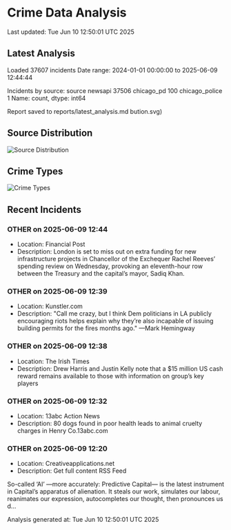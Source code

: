 # Crime Data Analysis
Last updated: Tue Jun 10 12:50:01 UTC 2025

## Latest Analysis

Loaded 37607 incidents
Date range: 2024-01-01 00:00:00 to 2025-06-09 12:44:44

Incidents by source:
source
newsapi           37506
chicago_pd          100
chicago_police        1
Name: count, dtype: int64

Report saved to reports/latest_analysis.md
bution.svg)

## Source Distribution
![Source Distribution](images/source_distribution.svg)

## Crime Types
![Crime Types](images/crime_types.svg)

## Recent Incidents

### OTHER on 2025-06-09 12:44
- Location: Financial Post
- Description: London is set to miss out on extra funding for new infrastructure projects in Chancellor of the Exchequer Rachel Reeves’ spending review on Wednesday, provoking an eleventh-hour row between the Treasury and the capital’s mayor, Sadiq Khan.


### OTHER on 2025-06-09 12:39
- Location: Kunstler.com
- Description: "Call me crazy, but I think Dem politicians in LA publicly encouraging riots helps explain why they’re also incapable of issuing building permits for the fires months ago." —Mark Hemingway


### OTHER on 2025-06-09 12:38
- Location: The Irish Times
- Description: Drew Harris and Justin Kelly note that a $15 million US cash reward remains available to those with information on group’s key players


### OTHER on 2025-06-09 12:32
- Location: 13abc Action News
- Description: 80 dogs found in poor health leads to animal cruelty charges in Henry Co.13abc.com


### OTHER on 2025-06-09 12:20
- Location: Creativeapplications.net
- Description: Get full content RSS Feed

So-called ‘AI’ —more accurately: Predictive Capital— is the latest instrument in Capital’s apparatus of alienation. It steals our work, simulates our labour, reanimates our expression, autocompletes our thought, then pronounces us d…

Analysis generated at: Tue Jun 10 12:50:01 UTC 2025
